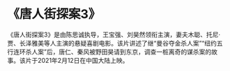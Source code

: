 # 《唐人街探案3》

《唐人街探案3》是由陈思诚执导，王宝强、刘昊然领衔主演，妻夫木聪、托尼·贾、长泽雅美等人主演的悬疑喜剧电影。该片讲述了继“曼谷夺金杀人案”“纽约五行连环杀人案”后，唐仁、秦风被野田昊请到东京，调查一桩离奇的谋杀案的故事。该片于2021年2月12日在中国大陆上映。
